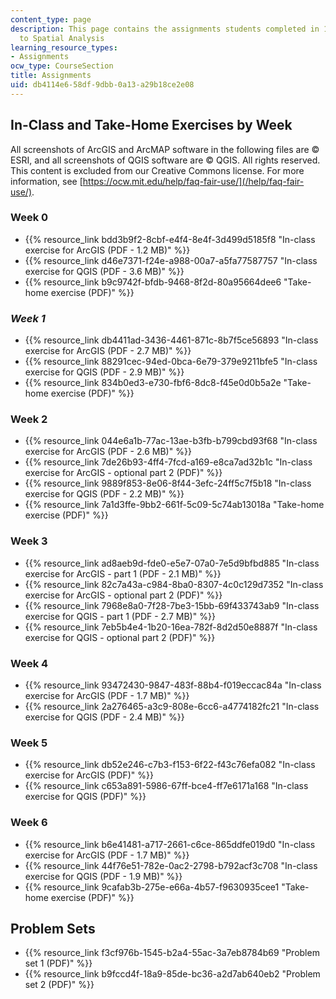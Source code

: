 ```yaml
---
content_type: page
description: This page contains the assignments students completed in 11.205 Introduction
  to Spatial Analysis
learning_resource_types:
- Assignments
ocw_type: CourseSection
title: Assignments
uid: db4114e6-58df-9dbb-0a13-a29b18ce2e08
---
```


In-Class and Take-Home Exercises by Week
----------------------------------------

All screenshots of ArcGIS and ArcMAP software in the following files are © ESRI, and all screenshots of QGIS software are © QGIS. All rights reserved. This content is excluded from our Creative Commons license. For more information, see [https://ocw.mit.edu/help/faq-fair-use/](/help/faq-fair-use/).

### Week 0

*   {{% resource_link bdd3b9f2-8cbf-e4f4-8e4f-3d499d5185f8 "In-class exercise for ArcGIS (PDF - 1.2 MB)" %}}
*   {{% resource_link d46e7371-f24e-a988-00a7-a5fa77587757 "In-class exercise for QGIS (PDF - 3.6 MB)" %}}
*   {{% resource_link b9c9742f-bfdb-9468-8f2d-80a95664dee6 "Take-home exercise (PDF)" %}}

### _Week 1_

*   {{% resource_link db4411ad-3436-4461-871c-8b7f5ce56893 "In-class exercise for ArcGIS (PDF - 2.7 MB)" %}}
*   {{% resource_link 88291cec-94ed-0bca-6e79-379e9211bfe5 "In-class exercise for QGIS (PDF - 2.9 MB)" %}}
*   {{% resource_link 834b0ed3-e730-fbf6-8dc8-f45e0d0b5a2e "Take-home exercise (PDF)" %}} 

### Week 2

*   {{% resource_link 044e6a1b-77ac-13ae-b3fb-b799cbd93f68 "In-class exercise for ArcGIS (PDF - 2.6 MB)" %}}
*   {{% resource_link 7de26b93-4ff4-7fcd-a169-e8ca7ad32b1c "In-class exercise for ArcGIS - optional part 2 (PDF)" %}}
*   {{% resource_link 9889f853-8e06-8f44-3efc-24ff5c7f5b18 "In-class exercise for QGIS (PDF - 2.2 MB)" %}}
*   {{% resource_link 7a1d3ffe-9bb2-661f-5c09-5c74ab13018a "Take-home exercise (PDF)" %}}

### Week 3

*   {{% resource_link ad8aeb9d-fde0-e5e7-07a0-7e5d9bfbd885 "In-class exercise for ArcGIS - part 1 (PDF - 2.1 MB)" %}}
*   {{% resource_link 82c7a43a-c984-8ba0-8307-4c0c129d7352 "In-class exercise for ArcGIS - optional part 2 (PDF)" %}}
*   {{% resource_link 7968e8a0-7f28-7be3-15bb-69f433743ab9 "In-class exercise for QGIS - part 1 (PDF - 2.7 MB)" %}}
*   {{% resource_link 7eb5b4e4-1b20-16ea-782f-8d2d50e8887f "In-class exercise for QGIS - optional part 2 (PDF)" %}}

### Week 4

*   {{% resource_link 93472430-9847-483f-88b4-f019eccac84a "In-class exercise for ArcGIS (PDF - 1.7 MB)" %}}
*   {{% resource_link 2a276465-a3c9-808e-6cc6-a4774182fc21 "In-class exercise for QGIS (PDF - 2.4 MB)" %}}

### Week 5

*   {{% resource_link db52e246-c7b3-f153-6f22-f43c76efa082 "In-class exercise for ArcGIS (PDF)" %}}
*   {{% resource_link c653a891-5986-67ff-bce4-ff7e6171a168 "In-class exercise for QGIS (PDF)" %}}

### Week 6

*   {{% resource_link b6e41481-a717-2661-c6ce-865ddfe019d0 "In-class exercise for ArcGIS (PDF - 1.7 MB)" %}}
*   {{% resource_link 44f76e51-782e-0ac2-2798-b792acf3c708 "In-class exercise for QGIS (PDF - 1.9 MB)" %}}
*   {{% resource_link 9cafab3b-275e-e66a-4b57-f9630935cee1 "Take-home exercise (PDF)" %}}

Problem Sets
------------

*   {{% resource_link f3cf976b-1545-b2a4-55ac-3a7eb8784b69 "Problem set 1 (PDF)" %}}
*   {{% resource_link b9fccd4f-18a9-85de-bc36-a2d7ab640eb2 "Problem set 2 (PDF)" %}}